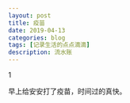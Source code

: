 ```yaml
---
layout: post
title: 疫苗
date: 2019-04-13
categories: blog
tags: [记录生活的点点滴滴]
description: 流水账
---
```


1 

早上给安安打了疫苗，时间过的真快。














